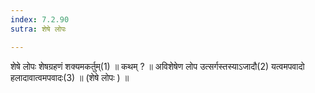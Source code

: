 ```yaml
---
index: 7.2.90
sutra: शेषे लोपः

---
```

 शेषे लोपः शेषग्रहणं शक्यमकर्तुम्(1) ॥ कथम् ? ॥ अविशेषेण लोप उत्सर्गस्तस्याऽजादौ(2) यत्वमपवादो हलादावात्वमपवादः(3) ॥ (शेषे लोपः ) ॥ 